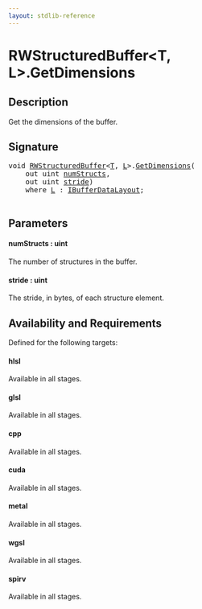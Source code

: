 ```yaml
---
layout: stdlib-reference
---
```


# RWStructuredBuffer\<T, L\>\.GetDimensions

## Description

Get the dimensions of the buffer.



## Signature 

<pre>
<span class="code_keyword">void</span> <a href="../types/rwstructuredbuffer-012c/index" class="code_type">RWStructuredBuffer</a>&lt;<a href="../types/rwstructuredbuffer-012c/index#typeparam-T" class="code_type">T</a>, <a href="../types/rwstructuredbuffer-012c/index#typeparam-L" class="code_type">L</a>&gt;.<a href="getdimensions-03">GetDimensions</a>(
    <span class="code_keyword">out</span> <span class="code_keyword">uint</span> <a href="getdimensions-03#decl-numStructs" class="code_param">numStructs</a>,
    <span class="code_keyword">out</span> <span class="code_keyword">uint</span> <a href="getdimensions-03#decl-stride" class="code_param">stride</a>)
    <span class='code_keyword'>where</span> <a href="../types/rwstructuredbuffer-012c/index#typeparam-L" class="code_type">L</a> : <a href="../interfaces/ibufferdatalayout-017b/index" class="code_type">IBufferDataLayout</a>;

</pre>

## Parameters

####  <a id="decl-numStructs"></a>numStructs  : uint
The number of structures in the buffer.

####  <a id="decl-stride"></a>stride  : uint
The stride, in bytes, of each structure element.


## Availability and Requirements

Defined for the following targets:

#### hlsl
Available in all stages.

#### glsl
Available in all stages.

#### cpp
Available in all stages.

#### cuda
Available in all stages.

#### metal
Available in all stages.

#### wgsl
Available in all stages.

#### spirv
Available in all stages.



